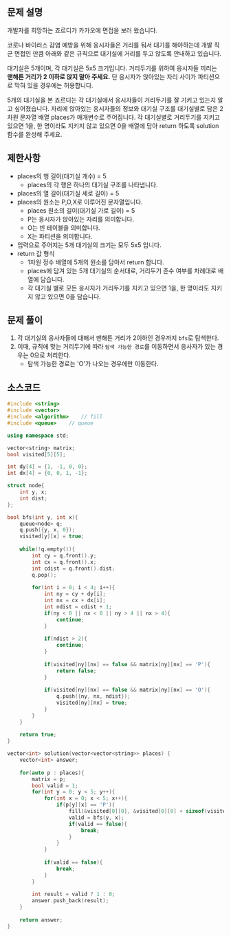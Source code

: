 ## 문제 설명
개발자를 희망하는 죠르디가 카카오에 면접을 보러 왔습니다.

코로나 바이러스 감염 예방을 위해 응시자들은 거리를 둬서 대기를 해야하는데 개발 직군 면접인 만큼
아래와 같은 규칙으로 대기실에 거리를 두고 앉도록 안내하고 있습니다.

대기실은 5개이며, 각 대기실은 5x5 크기입니다.
거리두기를 위하여 응시자들 끼리는 **맨해튼 거리가 2 이하로 앉지 말아 주세요.**
단 응시자가 앉아있는 자리 사이가 파티션으로 막혀 있을 경우에는 허용합니다.

5개의 대기실을 본 죠르디는 각 대기실에서 응시자들이 거리두기를 잘 기키고 있는지 알고 싶어졌습니다. 자리에 앉아있는 응시자들의 정보와 대기실 구조를 대기실별로 담은 2차원 문자열 배열 places가 매개변수로 주어집니다. 각 대기실별로 거리두기를 지키고 있으면 1을, 한 명이라도 지키지 않고 있으면 0을 배열에 담아 return 하도록 solution 함수를 완성해 주세요.


## 제한사항
- places의 행 길이(대기실 개수) = 5
   - places의 각 행은 하나의 대기실 구조를 나타냅니다.
- places의 열 길이(대기실 세로 길이) = 5
- places의 원소는 P,O,X로 이루어진 문자열입니다.
   - places 원소의 길이(대기실 가로 길이) = 5
   - P는 응시자가 앉아있는 자리를 의미합니다.
   - O는 빈 테이블을 의미합니다.
   - X는 파티션을 의미합니다.
- 입력으로 주어지는 5개 대기실의 크기는 모두 5x5 입니다.
- return 값 형식
   - 1차원 정수 배열에 5개의 원소를 담아서 return 합니다.
   - places에 담겨 있는 5개 대기실의 순서대로, 거리두기 준수 여부를 차례대로 배열에 담습니다.
   - 각 대기실 별로 모든 응시자가 거리두기를 지키고 있으면 1을, 한 명이라도 지키지 않고 있으면 0을 담습니다.


## 문제 풀이
1. 각 대기실의 응사자들에 대해서 맨해튼 거리가 2이하인 경우까지 `bfs`로 탐색한다.
2. 이때, 규칙에 맞는 거리두기에 따라 `탐색 가능한 경로`를 이동하면서 응사자가 있는 경우는 0으로 처리한다.
   - 탐색 가능한 경로는 'O'가 나오는 경우에만 이동한다.


## 소스코드
```c++
#include <string>
#include <vector>
#include <algorithm>    // fill
#include <queue>    // queue

using namespace std;

vector<string> matrix;
bool visited[5][5];

int dy[4] = {1, -1, 0, 0};
int dx[4] = {0, 0, 1, -1};

struct node{
    int y, x;
    int dist;
};

bool bfs(int y, int x){
    queue<node> q;
    q.push({y, x, 0});
    visited[y][x] = true;
    
    while(!q.empty()){
        int cy = q.front().y;
        int cx = q.front().x;
        int cdist = q.front().dist;
        q.pop();
        
        for(int i = 0; i < 4; i++){
            int ny = cy + dy[i];
            int nx = cx + dx[i];
            int ndist = cdist + 1;
            if(ny < 0 || nx < 0 || ny > 4 || nx > 4){
                continue;
            }
            
            if(ndist > 2){
                continue;
            }
            
            if(visited[ny][nx] == false && matrix[ny][nx] == 'P'){
                return false;
            }
            
            if(visited[ny][nx] == false && matrix[ny][nx] == 'O'){
                q.push({ny, nx, ndist});
                visited[ny][nx] = true;
            }
        }
    }
    
    return true;
}

vector<int> solution(vector<vector<string>> places) {
    vector<int> answer;
    
    for(auto p : places){
        matrix = p;
        bool valid = 1;
        for(int y = 0; y < 5; y++){
            for(int x = 0; x < 5; x++){
                if(p[y][x] == 'P'){
                    fill(&visited[0][0], &visited[0][0] + sizeof(visited)/sizeof(char), false);
                    valid = bfs(y, x);
                    if(valid == false){
                        break;
                    }
                }
            }
            
            if(valid == false){
                break;
            }
        }
        
        int result = valid ? 1 : 0;
        answer.push_back(result);
    }
    
    return answer;
}
```